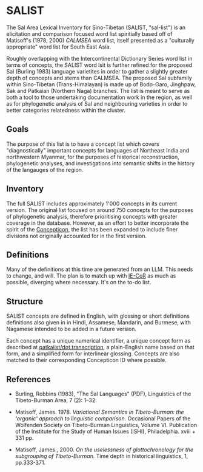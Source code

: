 # SALIST

The Sal Area Lexical Inventory for Sino-Tibetan (SALIST, "sal-list") is an elicitation and comparison focused word list spiritially based off of Matisoff's (1978, 2000) _CALMSEA_ word list, itself presented as a "culturally appropriate" word list for South East Asia.

Roughly overlapping with the Intercontinental Dictionary Series word list in terms of concepts, the SALIST word lsit is further refined for the proposed Sal (Burling 1983) language varietites in order to gather a slightly greater depth of concepts and stems than CALMSEA. The proposed Sal subfamily within Sino-Tibetan (Trans-Himalayan) is made up of Bodo-Garo, Jinghpaw, Sak and Patkaian (Northern Naga) branches. The list is meant to serve as both a tool to those undertaking documentation work in the region, as well as for phylogenetic analysis of Sal and neighbouring varieties in order to better categories relatedness within the cluster.

## Goals

The purpose of this list is to have a concept list which covers "diagnostically" important concepts for languages of Northeast India and northwestern Myanmar, for the purposes of historical reconstruction, phylogenetic analyses, and investigations into semantic shifts in the history of the langauges of the region.

## Inventory

The full SALIST includes approximately 1'000 concepts in its current version. The original list focused on around 750 concepts for the purposes of phylogenetic analysis, therefore prioritising concepts with greater coverage in the database. However, as an effort to better incorporate the spirit of the [Concepticon](https://concepticon.clld.org/), the list has been expanded to include finer divisions not originally accounted for in the first version.

## Definitions

Many of the definitions at this time are generated from an LLM. This needs to change, and will. The plan is to match up with [IE-CoR](https://iecor.clld.org/parameters) as much as possible, diverging where necessary. It's on the to-do list.

## Structure

SALIST concepts are defined in English, with glossing or short definitions definitions also given in in Hindi, Assamese, Mandarin, and Burmese, with Nagamese intended to be added in a future version.

Each concept has a unique numerical identifier, a unique concept form as described at [patkaiist/dot.transcription](https://github.com/patkaiist/dot.transcription), a plain-English name based on that form, and a simplified form for interlinear glossing. Concepts are also matched to their corresponding Concepticon ID where possible.

## References 

- Burling, Robbins (1983), "The Sal Languages" (PDF), Linguistics of the Tibeto-Burman Area, 7 (2): 1–32.

- Matisoff, James. 1978. _Variational Semantics in Tibeto-Burman: the 'organic' approach to linguistic comparison._ Occasional Papers of the Wolfenden Society on Tibeto-Burman Linguistics, Volume VI. Publication of the Institute for the Study of Human Issues (ISHI), Philadelphia. xviii + 331 pp.

- Matisoff, James., 2000. _On the uselessness of glottochronology for the subgrouping of Tibeto-Burman._ Time depth in historical linguistics, 1, pp.333-371.

